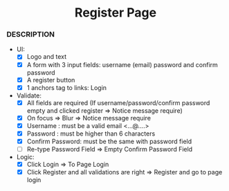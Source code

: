 <h1 align="center">Register Page</h1>

### DESCRIPTION

- UI:
  - [x] Logo and text
  - [x] A form with 3 input fields: username (email) password and confirm password
  - [x] A register button
  - [x] 1 anchors tag to links: Login
- Validate:
  - [x] All fields are required (If username/password/confirm password empty and clicked register => Notice message require)
  - [x] On focus => Blur => Notice message require
  - [x] Username : must be a valid email <...@....>
  - [x] Password : must be higher than 6 characters
  - [x] Confirm Password: must be the same with password field
  - [ ] Re-type Password Field => Empty Confirm Password Field
- Logic:
  - [x] Click Login => To Page Login
  - [x] Click Register and all validations are right => Register and go to page login
